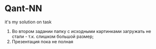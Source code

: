# Qant-NN
it's my solution on task
1) Во втором задании папку с исходными картинками загружать не стали - т.к. слишком большой размер;
2) Презентация пока не полная
